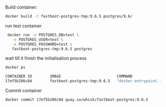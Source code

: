 Build container:
```bash
docker build -t fastboot-postgres-tmp:9.6.5 postgres/9.6/
```

run test container

```bash
 docker run -e POSTGRES_DB=test \
   -e POSTGRES_USER=test \
   -e POSTGRES_PASSWORD=test \
   fastboot-postgres-tmp:9.6.5 postgres
```

wait till it finish the initialisation process

```bash
docker ps

CONTAINER ID        IMAGE                         COMMAND                  CREATED             STATUS              PORTS                                                      NAMES
17ef5b286c84        fastboot-postgres-tmp:9.6.5   "docker-entrypoint..."   34 seconds ago      Up 32 seconds       5432/tcp                                                   unruffled_meninsky
```

Commit container
```bash
docker commit 17ef5b286c84 quay.io/whisk/fastboot-postgres:9.6.5
```
